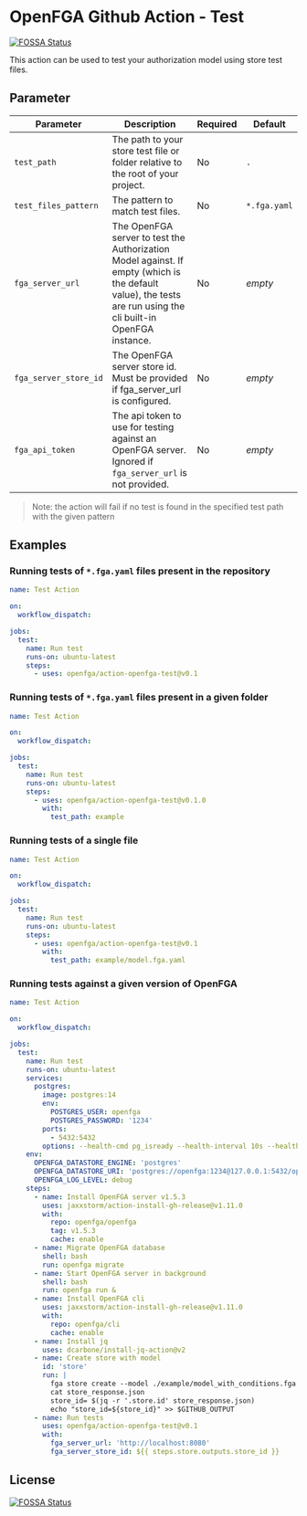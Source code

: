 # OpenFGA Github Action - Test

[![FOSSA Status](https://app.fossa.com/api/projects/git%2Bgithub.com%2Fopenfga%2Faction-openfga-test.svg?type=shield)](https://app.fossa.com/projects/git%2Bgithub.com%2Fopenfga%2Faction-openfga-test?ref=badge_shield)

This action can be used to test your authorization model using store test files.

## Parameter

| Parameter             | Description                                                                                                                                                   | Required | Default      |
|-----------------------|---------------------------------------------------------------------------------------------------------------------------------------------------------------|----------|--------------|
| `test_path`           | The path to your store test file or folder relative to the root of your project.                                                                              | No       | `.`          |
| `test_files_pattern`  | The pattern to match test files.                                                                                                                              | No       | `*.fga.yaml` |
| `fga_server_url`      | The OpenFGA server to test the Authorization Model against. If empty (which is the default value), the tests are run using the cli built-in OpenFGA instance. | No       | _empty_      |
| `fga_server_store_id` | The OpenFGA server store id. Must be provided if fga_server_url is configured.                                                                                | No       | _empty_      |
| `fga_api_token`       | The api token to use for testing against an OpenFGA server. Ignored if `fga_server_url` is not provided.                                                      | No       | _empty_      |

> Note: the action will fail if no test is found in the specified test path with the given pattern

## Examples

### Running tests of `*.fga.yaml` files present in the repository

```yaml
name: Test Action

on:
  workflow_dispatch:

jobs:
  test:
    name: Run test
    runs-on: ubuntu-latest
    steps:
      - uses: openfga/action-openfga-test@v0.1
```

### Running tests of `*.fga.yaml` files present in a given folder

```yaml
name: Test Action

on:
  workflow_dispatch:

jobs:
  test:
    name: Run test
    runs-on: ubuntu-latest
    steps:
      - uses: openfga/action-openfga-test@v0.1.0
        with:
          test_path: example
```

### Running tests of a single file

```yaml
name: Test Action

on:
  workflow_dispatch:

jobs:
  test:
    name: Run test
    runs-on: ubuntu-latest
    steps:
      - uses: openfga/action-openfga-test@v0.1
        with:
          test_path: example/model.fga.yaml
```

### Running tests against a given version of OpenFGA

```yaml
name: Test Action

on:
  workflow_dispatch:

jobs:
  test:
    name: Run test
    runs-on: ubuntu-latest
    services:
      postgres:
        image: postgres:14
        env:
          POSTGRES_USER: openfga
          POSTGRES_PASSWORD: '1234'
        ports:
          - 5432:5432
        options: --health-cmd pg_isready --health-interval 10s --health-timeout 5s --health-retries 5
    env:
      OPENFGA_DATASTORE_ENGINE: 'postgres'
      OPENFGA_DATASTORE_URI: 'postgres://openfga:1234@127.0.0.1:5432/openfga'
      OPENFGA_LOG_LEVEL: debug
    steps:
      - name: Install OpenFGA server v1.5.3
        uses: jaxxstorm/action-install-gh-release@v1.11.0
        with:
          repo: openfga/openfga
          tag: v1.5.3
          cache: enable
      - name: Migrate OpenFGA database
        shell: bash
        run: openfga migrate
      - name: Start OpenFGA server in background
        shell: bash
        run: openfga run &
      - name: Install OpenFGA cli
        uses: jaxxstorm/action-install-gh-release@v1.11.0
        with:
          repo: openfga/cli
          cache: enable
      - name: Install jq
        uses: dcarbone/install-jq-action@v2
      - name: Create store with model
        id: 'store'
        run: |
          fga store create --model ./example/model_with_conditions.fga > store_response.json
          cat store_response.json
          store_id= $(jq -r '.store.id' store_response.json)
          echo "store_id=${store_id}" >> $GITHUB_OUTPUT
      - name: Run tests
        uses: openfga/action-openfga-test@v0.1
        with:
          fga_server_url: 'http://localhost:8080'
          fga_server_store_id: ${{ steps.store.outputs.store_id }}
```

## License

[![FOSSA Status](https://app.fossa.com/api/projects/git%2Bgithub.com%2Fopenfga%2Faction-openfga-test.svg?type=large)](https://app.fossa.com/projects/git%2Bgithub.com%2Fopenfga%2Faction-openfga-test?ref=badge_large)
